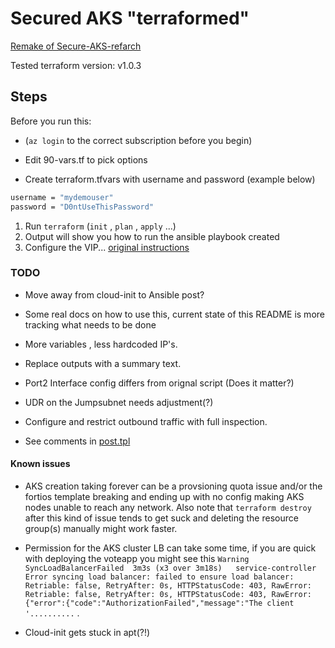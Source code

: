 # Secured AKS "terraformed"

[Remake of Secure-AKS-refarch](https://github.com/fortinet-solutions-cse/secured-AKS-refarch)

Tested terraform version: v1.0.3

## Steps

Before you run this:

* (`az login` to the correct subscription before you begin)

* Edit 90-vars.tf to pick options
* Create terraform.tfvars with username and password (example below)

```bash
username = "mydemouser"
password = "D0ntUseThisPassword"
```

1) Run `terraform` (`init` , `plan` , `apply` ...)
2) Output will show you how to run the ansible playbook created
3) Configure the VIP...  [original instructions](https://github.com/fortinet-solutions-cse/secured-AKS-refarch/blob/main/docs/Hands_on_demos.md)

### TODO

* Move away from cloud-init to Ansible post?
* Some real docs on how to use this, current state of this README is more tracking what needs to be done

* More variables , less hardcoded IP's.
* Replace outputs with a summary text.

* Port2 Interface config differs from orignal script (Does it matter?)
* UDR on the Jumpsubnet needs adjustment(?)

* Configure and restrict outbound traffic with full inspection.

* See comments in [post.tpl](post.tpl)

#### Known issues

* AKS creation taking forever can be a provsioning quota issue and/or the fortios template breaking and ending up with no config making AKS nodes unable to reach any network. Also note that `terraform destroy` after this kind of issue tends to get suck and deleting the resource group(s) manually might work faster.

* Permission for the AKS cluster LB can take some time, if you are quick with deploying the voteapp you might see this `Warning  SyncLoadBalancerFailed  3m3s (x3 over 3m18s)   service-controller  Error syncing load balancer: failed to ensure load balancer: Retriable: false, RetryAfter: 0s, HTTPStatusCode: 403, RawError: Retriable: false, RetryAfter: 0s, HTTPStatusCode: 403, RawError: {"error":{"code":"AuthorizationFailed","message":"The client '..........` .

* Cloud-init gets stuck in apt(?!)
